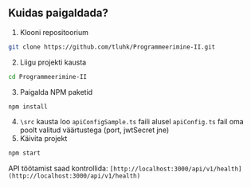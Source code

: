 ## Kuidas paigaldada?
1. Klooni repositoorium
```bash
git clone https://github.com/tluhk/Programmeerimine-II.git
```
2. Liigu projekti kausta
```bash
cd Programmeerimine-II
```
3. Paigalda NPM paketid
```bash
npm install
```
4. `\src` kausta loo `apiConfigSample.ts` faili alusel `apiConfig.ts` fail oma poolt valitud väärtustega (port, jwtSecret jne)
5. Käivita projekt
```bash
npm start
```
API töötamist saad kontrollida:
`
[http://localhost:3000/api/v1/health](http://localhost:3000/api/v1/health)
`
